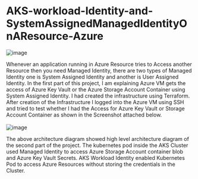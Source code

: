 # AKS-workload-Identity-and-SystemAssignedManagedIdentityOnAResource-Azure
![image](https://github.com/user-attachments/assets/8f515e47-4ea6-4098-86cd-64336e3479d2)

Whenever an application running in Azure Resource tries to Access another Resource then you need Managed Identity, there are two types of Managed Identity one is System Assigned Identity and another is User Assigned Identity. 
In the first part of this project, I am explaining Azure VM gets the access of Azure Key Vault or the Azure Storage Account Container using System Assigned Identity. I had created the infrastructure using Terraform. After creation of the Infrastructure I logged into the Azure VM using SSH and tried to test whether I had the Access for Azure Key Vault or Storage Account Container as shown in the Screenshot attached below.
<br></br>
![image](https://github.com/user-attachments/assets/fb884495-13d7-438e-bd58-e8c3b439172b)

The above architecture diagram showed high level architecture diagram of the second part of the project. The kubernetes pod inside the AKS Cluster used Managed Identity to access Azure Storage Account container blob and Azure Key Vault Secrets. 
AKS Workload Identity enabled Kubernetes Pod to access Azure Resources without storing the credentials in the Cluster.


